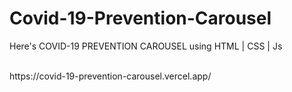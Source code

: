 # Covid-19-Prevention-Carousel
Here's COVID-19 PREVENTION CAROUSEL using HTML | CSS | Js

<br>
https://covid-19-prevention-carousel.vercel.app/

